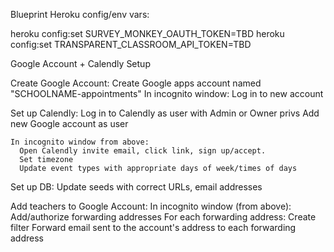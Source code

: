 Blueprint Heroku config/env vars:

  heroku config:set SURVEY_MONKEY_OAUTH_TOKEN=TBD
  heroku config:set TRANSPARENT_CLASSROOM_API_TOKEN=TBD

Google Account + Calendly Setup

  Create Google Account:
    Create Google apps account named "SCHOOLNAME-appointments"
    In incognito window:
      Log in to new account

  Set up Calendly:
    Log in to Calendly as user with Admin or Owner privs
    Add new Google account as user

    In incognito window from above:
      Open Calendly invite email, click link, sign up/accept.
      Set timezone
      Update event types with appropriate days of week/times of days

  Set up DB:
    Update seeds with correct URLs, email addresses

  Add teachers to Google Account:
    In incognito window (from above):
      Add/authorize forwarding addresses
      For each forwarding address:
        Create filter
          Forward email sent to the account's address to each forwarding address

